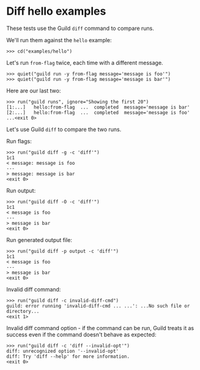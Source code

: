 # Diff hello examples

These tests use the Guild `diff` command to compare runs.

We'll run them against the `hello` example:

    >>> cd("examples/hello")

Let's run `from-flag` twice, each time with a different message.

    >>> quiet("guild run -y from-flag message='message is foo'")
    >>> quiet("guild run -y from-flag message='message is bar'")

Here are our last two:

    >>> run("guild runs", ignore="Showing the first 20")
    [1:...]   hello:from-flag  ...  completed  message='message is bar'
    [2:...]   hello:from-flag  ...  completed  message='message is foo'
    ...<exit 0>

Let's use Guild `diff` to compare the two runs.

Run flags:

    >>> run("guild diff -g -c 'diff'")
    1c1
    < message: message is foo
    ---
    > message: message is bar
    <exit 0>

Run output:

    >>> run("guild diff -O -c 'diff'")
    1c1
    < message is foo
    ---
    > message is bar
    <exit 0>

Run generated output file:

    >>> run("guild diff -p output -c 'diff'")
    1c1
    < message is foo
    ---
    > message is bar
    <exit 0>

Invalid diff command:

    >>> run("guild diff -c invalid-diff-cmd")
    guild: error running 'invalid-diff-cmd ... ...': ...No such file or directory...
    <exit 1>

Invalid diff command option - if the command can be run, Guild treats
it as success even if the command doesn't behave as expected:

    >>> run("guild diff -c 'diff --invalid-opt'")
    diff: unrecognized option '--invalid-opt'
    diff: Try 'diff --help' for more information.
    <exit 0>
